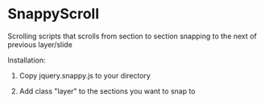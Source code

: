 SnappyScroll
============

Scrolling scripts that scrolls from section to section snapping to the next of previous layer/slide

Installation:

1) Copy jquery.snappy.js to your directory

2) Add class "layer" to the sections you want to snap to


